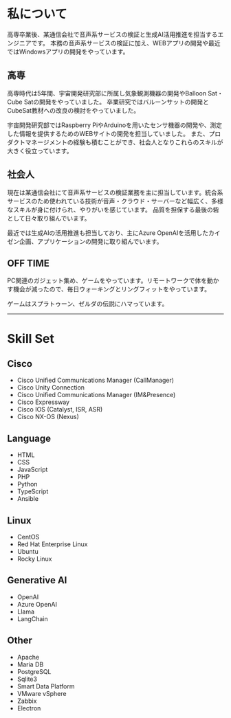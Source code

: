 # 私について

高専卒業後、某通信会社で音声系サービスの検証と生成AI活用推進を担当するエンジニアです。 本務の音声系サービスの検証に加え、WEBアプリの開発や最近ではWindowsアプリの開発をやっています。

## 高専
高専時代は5年間、宇宙開発研究部に所属し気象観測機器の開発やBalloon Sat・Cube Satの開発をやっていました。 卒業研究ではバルーンサットの開発とCubeSat教材への改良の検討をやっていました。

宇宙開発研究部ではRaspberry PiやArduinoを用いたセンサ機器の開発や、測定した情報を提供するためのWEBサイトの開発を担当していました。 また、プロダクトマネージメントの経験も積むことができ、社会人となりこれらのスキルが大きく役立っています。

## 社会人
現在は某通信会社にて音声系サービスの検証業務を主に担当しています。統合系サービスのため使われている技術が音声・クラウド・サーバーなど幅広く、多様なスキルが身に付けられ、やりがいを感じています。 品質を担保する最後の砦として日々取り組んでいます。

最近では生成AIの活用推進も担当しており、主にAzure OpenAIを活用したカイゼン企画、アプリケーションの開発に取り組んでいます。

## OFF TIME
PC関連のガジェット集め、ゲームをやっています。リモートワークで体を動かす機会が減ったので、毎日ウォーキングとリングフィットをやっています。

ゲームはスプラトゥーン、ゼルダの伝説にハマっています。

---

# Skill Set 

## Cisco
- Cisco Unified Communications Manager (CallManager)
- Cisco Unity Connection
- Cisco Unified Communications Manager (IM&Presence)
- Cisco Expressway
- Cisco IOS (Catalyst, ISR, ASR)
- Cisco NX-OS (Nexus)

## Language
- HTML
- CSS
- JavaScript
- PHP
- Python
- TypeScript
- Ansible

## Linux
- CentOS
- Red Hat Enterprise Linux
- Ubuntu
- Rocky Linux

## Generative AI
- OpenAI
- Azure OpenAI
- Llama
- LangChain

## Other
- Apache
- Maria DB
- PostgreSQL
- Sqlite3
- Smart Data Platform
- VMware vSphere
- Zabbix
- Electron